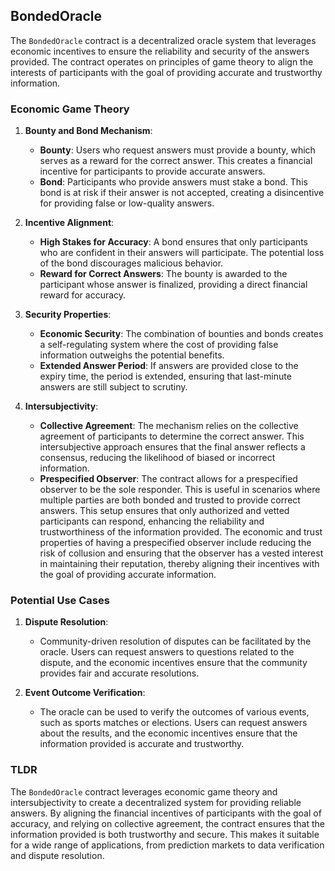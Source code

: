 ## BondedOracle

The `BondedOracle` contract is a decentralized oracle system that leverages economic incentives to ensure the reliability and security of the answers provided. The contract operates on principles of game theory to align the interests of participants with the goal of providing accurate and trustworthy information.

### Economic Game Theory

1. **Bounty and Bond Mechanism**:
   - **Bounty**: Users who request answers must provide a bounty, which serves as a reward for the correct answer. This creates a financial incentive for participants to provide accurate answers.
   - **Bond**: Participants who provide answers must stake a bond. This bond is at risk if their answer is not accepted, creating a disincentive for providing false or low-quality answers.

2. **Incentive Alignment**:
   - **High Stakes for Accuracy**: A bond ensures that only participants who are confident in their answers will participate. The potential loss of the bond discourages malicious behavior.
   - **Reward for Correct Answers**: The bounty is awarded to the participant whose answer is finalized, providing a direct financial reward for accuracy.

3. **Security Properties**:
   - **Economic Security**: The combination of bounties and bonds creates a self-regulating system where the cost of providing false information outweighs the potential benefits.
   - **Extended Answer Period**: If answers are provided close to the expiry time, the period is extended, ensuring that last-minute answers are still subject to scrutiny.

4. **Intersubjectivity**:
   - **Collective Agreement**: The mechanism relies on the collective agreement of participants to determine the correct answer. This intersubjective approach ensures that the final answer reflects a consensus, reducing the likelihood of biased or incorrect information.
   - **Prespecified Observer**: The contract allows for a prespecified observer to be the sole responder. This is useful in scenarios where multiple parties are both bonded and trusted to provide correct answers. This setup ensures that only authorized and vetted participants can respond, enhancing the reliability and trustworthiness of the information provided. The economic and trust properties of having a prespecified observer include reducing the risk of collusion and ensuring that the observer has a vested interest in maintaining their reputation, thereby aligning their incentives with the goal of providing accurate information.

### Potential Use Cases

1. **Dispute Resolution**:
   - Community-driven resolution of disputes can be facilitated by the oracle. Users can request answers to questions related to the dispute, and the economic incentives ensure that the community provides fair and accurate resolutions.

2. **Event Outcome Verification**:
   - The oracle can be used to verify the outcomes of various events, such as sports matches or elections. Users can request answers about the results, and the economic incentives ensure that the information provided is accurate and trustworthy.

### TLDR

The `BondedOracle` contract leverages economic game theory and intersubjectivity to create a decentralized system for providing reliable answers. By aligning the financial incentives of participants with the goal of accuracy, and relying on collective agreement, the contract ensures that the information provided is both trustworthy and secure. This makes it suitable for a wide range of applications, from prediction markets to data verification and dispute resolution.
